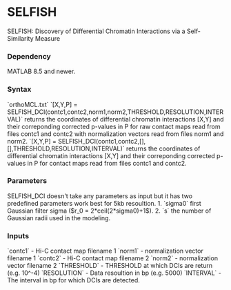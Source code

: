 # SELFISH
SELFISH: Discovery of Differential Chromatin Interactions via a Self-Similarity Measure

<h3>Dependency </h3>
MATLAB 8.5 and newer.
<h3>Syntax</h3>
`orthoMCL.txt`
 `[X,Y,P] = SELFISH_DCI(contc1,contc2,norm1,norm2,THRESHOLD,RESOLUTION,INTERVAL)` returns the coordinates of differential chromatin interactions [X,Y] and their correponding corrected p-values in P for raw contact maps read from files contc1 and contc2 with normalization vectors read from files norm1 and norm2. 
 `[X,Y,P] = SELFISH_DCI(contc1,contc2,[],[],THRESHOLD,RESOLUTION,INTERVAL)` returns the coordinates of differential chromatin interactions [X,Y] and their correponding corrected p-values in P for contact maps read from files contc1 and contc2. 

<h3>Parameters</h3>
SELFISH_DCI doesn't take any parameters as input but it has two predefined parameters work best for 5kb resoultion.
1. `sigma0` first Gaussian filter sigma ($r_0 =  2*ceil(2*sigma0)+1$).
2. `s` the number of Gaussian radii used in the modeling.
<h3>Inputs</h3>
`contc1`           -   Hi-C contact map filename 1
`norm1`            -   normalization vector filename 1
`contc2`           -   Hi-C contact map filename 2
`norm2`            -   normalization vector filename 2
`THRESHOLD`        -   THRESHOLD at which DCIs are return (e.g. 10^-4)
`RESOLUTION`       -   Data resoultion in bp (e.g. 5000)
`INTERVAL`         -   The interval in bp for which DCIs are detected.
